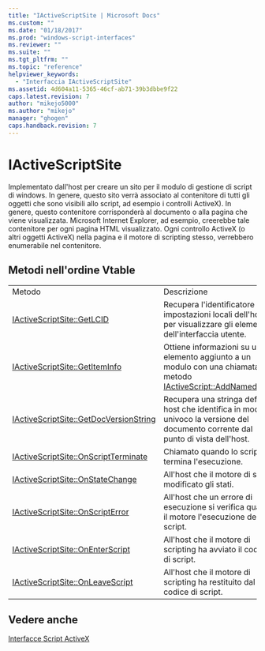 ```yaml
---
title: "IActiveScriptSite | Microsoft Docs"
ms.custom: ""
ms.date: "01/18/2017"
ms.prod: "windows-script-interfaces"
ms.reviewer: ""
ms.suite: ""
ms.tgt_pltfrm: ""
ms.topic: "reference"
helpviewer_keywords: 
  - "Interfaccia IActiveScriptSite"
ms.assetid: 4d604a11-5365-46cf-ab71-39b3dbbe9f22
caps.latest.revision: 7
author: "mikejo5000"
ms.author: "mikejo"
manager: "ghogen"
caps.handback.revision: 7
---
```

# IActiveScriptSite
Implementato dall'host per creare un sito per il modulo di gestione di script di windows.  In genere, questo sito verrà associato al contenitore di tutti gli oggetti che sono visibili allo script, ad esempio i controlli ActiveX\).  In genere, questo contenitore corrisponderà al documento o alla pagina che viene visualizzata.  Microsoft Internet Explorer, ad esempio, creerebbe tale contenitore per ogni pagina HTML visualizzato.  Ogni controllo ActiveX \(o altri oggetti ActiveX\) nella pagina e il motore di scripting stesso, verrebbero enumerabile nel contenitore.  
  
## Metodi nell'ordine Vtable  
  
|||  
|-|-|  
|Metodo|Descrizione|  
|[IActiveScriptSite::GetLCID](../../winscript/reference/iactivescriptsite-getlcid.md)|Recupera l'identificatore impostazioni locali dell'host per visualizzare gli elementi dell'interfaccia utente.|  
|[IActiveScriptSite::GetItemInfo](../../winscript/reference/iactivescriptsite-getiteminfo.md)|Ottiene informazioni su un elemento aggiunto a un modulo con una chiamata al metodo [IActiveScript::AddNamedItem](../../winscript/reference/iactivescript-addnameditem.md).|  
|[IActiveScriptSite::GetDocVersionString](../../winscript/reference/iactivescriptsite-getdocversionstring.md)|Recupera una stringa definita host che identifica in modo univoco la versione del documento corrente dal punto di vista dell'host.|  
|[IActiveScriptSite::OnScriptTerminate](../../winscript/reference/iactivescriptsite-onscriptterminate.md)|Chiamato quando lo script termina l'esecuzione.|  
|[IActiveScriptSite::OnStateChange](../../winscript/reference/iactivescriptsite-onstatechange.md)|All'host che il motore di script modificato gli stati.|  
|[IActiveScriptSite::OnScriptError](../../winscript/reference/iactivescriptsite-onscripterror.md)|All'host che un errore di esecuzione si verifica quando il motore l'esecuzione dello script.|  
|[IActiveScriptSite::OnEnterScript](../../winscript/reference/iactivescriptsite-onenterscript.md)|All'host che il motore di scripting ha avviato il codice di script.|  
|[IActiveScriptSite::OnLeaveScript](../../winscript/reference/iactivescriptsite-onleavescript.md)|All'host che il motore di scripting ha restituito dal codice di script.|  
  
## Vedere anche  
 [Interfacce Script ActiveX](../../winscript/reference/active-script-interfaces.md)